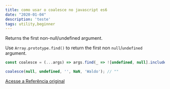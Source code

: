 ```yaml
---
title: como usar o coalesce no javascript es6
date: "2020-01-04"
description: 'teste'
tags: utility,beginner
---
```


Returns the first non-null/undefined argument.

Use `Array.prototype.find()` to return the first non `null`/`undefined` argument.

```js
const coalesce = (...args) => args.find(_ => ![undefined, null].includes(_));
```

```js
coalesce(null, undefined, '', NaN, 'Waldo'); // ""
```


[Acesse a Referência original](http://github.com/30-seconds/)
